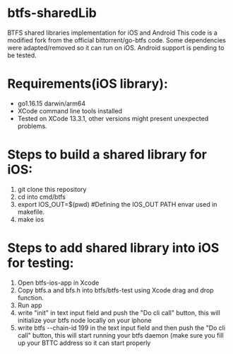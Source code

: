 # btfs-sharedLib
BTFS shared libraries implementation for iOS and Android
This code is a modified fork from the official bittorrent/go-btfs code. Some dependencies were adapted/removed so it can run on iOS. Android support is pending to be tested.

# Requirements(iOS library):
* go1.16.15 darwin/arm64
* XCode command line tools installed
* Tested on XCode 13.3.1, other versions might present unexpected problems.

# Steps to build a shared library for iOS:

1. git clone this repository
2. cd into cmd/btfs
3. export IOS_OUT=$(pwd) #Defining the IOS_OUT PATH envar used in makefile.
4. make ios


# Steps to add shared library into iOS for testing:

1. Open btfs-ios-app in Xcode
2. Copy btfs.a and bfs.h into btfs/btfs-test using Xcode drag and drop function.
3. Run app
4. write "init" in text input field and push the "Do cli call" button, this will initialize your btfs node locally on your iphone
5. write btfs --chain-id 199 in the text input field and then push the "Do cli call" button, this will start running your btfs daemon (make sure you fill up your BTTC address so it can start properly
